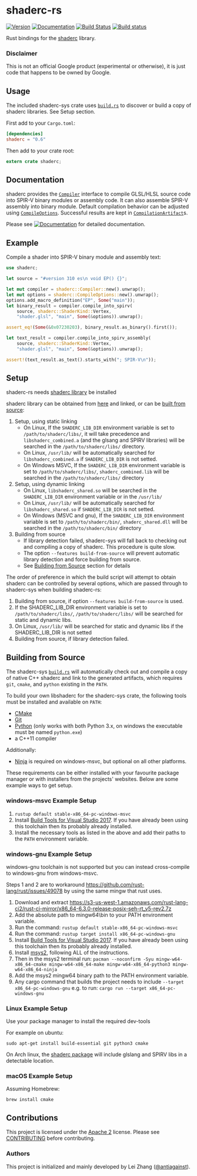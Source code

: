 shaderc-rs
==========

[![Version](https://img.shields.io/crates/v/shaderc.svg)](https://crates.io/crates/shaderc)
[![Documentation](https://docs.rs/shaderc/badge.svg)](https://docs.rs/shaderc)
[![Build Status](https://travis-ci.org/google/shaderc-rs.svg?branch=master)](https://travis-ci.org/google/shaderc-rs)
[![Build status](https://ci.appveyor.com/api/projects/status/3la8yk6cgkh4jhu3/branch/master?svg=true)](https://ci.appveyor.com/project/antiagainst/shaderc-rs/branch/master)

Rust bindings for the [shaderc][shaderc] library.

### Disclaimer

This is not an official Google product (experimental or otherwise), it is just
code that happens to be owned by Google.

Usage
-----

The included shaderc-sys crate uses [`build.rs`](shaderc-sys/build/build.rs) to
discover or build a copy of shaderc libraries.  See Setup section.

First add to your `Cargo.toml`:

```toml
[dependencies]
shaderc = "0.6"
```

Then add to your crate root:

```rust
extern crate shaderc;
```

Documentation
-------------

shaderc provides the [`Compiler`][doc-compiler] interface to compile GLSL/HLSL
source code into SPIR-V binary modules or assembly code. It can also assemble
SPIR-V assembly into binary module. Default compilation behavior can be
adjusted using [`CompileOptions`][doc-options]. Successful results are kept in
[`CompilationArtifact`][doc-artifact]s.

Please see
[![Documentation](https://docs.rs/shaderc/badge.svg)](https://docs.rs/shaderc)
for detailed documentation.

Example
-------

Compile a shader into SPIR-V binary module and assembly text:

```rust
use shaderc;

let source = "#version 310 es\n void EP() {}";

let mut compiler = shaderc::Compiler::new().unwrap();
let mut options = shaderc::CompileOptions::new().unwrap();
options.add_macro_definition("EP", Some("main"));
let binary_result = compiler.compile_into_spirv(
    source, shaderc::ShaderKind::Vertex,
    "shader.glsl", "main", Some(&options)).unwrap();

assert_eq!(Some(&0x07230203), binary_result.as_binary().first());

let text_result = compiler.compile_into_spirv_assembly(
    source, shaderc::ShaderKind::Vertex,
    "shader.glsl", "main", Some(&options)).unwrap();

assert!(text_result.as_text().starts_with("; SPIR-V\n"));
```

Setup
-----
shaderc-rs needs [shaderc library](https://github.com/google/shaderc) be installed

shaderc library can be obtained from [here](https://github.com/google/shaderc#downloads)
and linked, or can be [built from source](#building-from-source):

1. Setup, using static linking
    - On Linux, If the `SHADERC_LIB_DIR` environment variable is set to
      `/path/to/shaderc/libs/`, it will take precedence and `libshaderc_combined.a`
      (and the glsang and SPIRV libraries) will be searched in the
      `/path/to/shaderc/libs/` directory. 
    - On Linux, `/usr/lib/` will be automatically searched for `libshaderc_combined.a`
      if `SHADERC_LIB_DIR` is not setted.
    - On Windows MSVC, If the `SHADERC_LIB_DIR` environment variable is set to
      `/path/to/shaderc/libs/`, `shaderc_combined.lib` will be searched in the
      `/path/to/shaderc/libs/` directory
2. Setup, using dynamic linking
    - On Linux, `libshaderc_shared.so` will be searched in the `SHADERC_LIB_DIR`
      environment variable or in the `/usr/lib/`
    - On Linux, `/usr/lib/` will be automatically searched for `libshaderc_shared.so`
      if `SHADERC_LIB_DIR` is not setted.
    - On Windows (MSVC and gnu), If the `SHADERC_LIB_DIR` environment variable is set to
      `/path/to/shaderc/bin/`, `shaderc_shared.dll` will be searched in the 
      `/path/to/shaderc/bin/` directory
3. Building from source
    - If library detection failed, shaderc-sys will fall back to
      checking out and compiling a copy of shaderc.  This procedure is quite slow.
    - The option `--features build-from-source` will prevent automatic library
      detection and force building from source.
    - See [Building from Source](#building-from-source) section for details

The order of preference in which the build script will attempt to obtain
shaderc can be controlled by several options, which are passed through to
shaderc-sys when building shaderc-rs:

1. Building from source, if option `--features build-from-source` is used.
2. If the SHADERC_LIB_DIR environment variable is set to `/path/to/shaderc/libs/`,
   `/path/to/shaderc/libs/` will be searched for static and dynamic libs.
3. On Linux, `/usr/lib/` will be searched for static and dynamic libs
   if the SHADERC_LIB_DIR is not setted
4. Building from source, if library detection failed.

Building from Source
--------------------

The shaderc-sys [`build.rs`](shaderc-sys/build/build.rs) will automatically
check out and compile a copy of native C++ shaderc and link to the generated
artifacts, which requires `git`, `cmake`, and `python` existing in the `PATH`.

To build your own libshaderc for the shaderc-sys crate, the following tools
must be installed and available on `PATH`:
- [CMake](https://cmake.org/)
- [Git](https://git-scm.com/)
- [Python](https://www.python.org/) (only works with both Python 3.x, on
  windows the executable must be named `python.exe`)
- a C++11 compiler

Additionally:
- [Ninja](https://github.com/ninja-build/ninja/releases) is required on
  windows-msvc, but optional on all other platforms.

These requirements can be either installed with your favourite package manager
or with installers from the projects' websites. Below are some example ways
to get setup.

### windows-msvc Example Setup

1. `rustup default stable-x86_64-pc-windows-msvc`
2. Install [Build Tools for Visual Studio 2017](https://visualstudio.microsoft.com/downloads/#build-tools-for-visual-studio-2017).
   If you have already been using this toolchain then its probably already
   installed.
3. Install the necessary tools as listed in the above and add their paths
   to the `PATH` environment variable.

### windows-gnu Example Setup

windows-gnu toolchain is not supported but you can instead cross-compile to
windows-gnu from windows-msvc.

Steps 1 and 2 are to workaround https://github.com/rust-lang/rust/issues/49078
by using the same mingw that rust uses.

1. Download and extract https://s3-us-west-1.amazonaws.com/rust-lang-ci2/rust-ci-mirror/x86_64-6.3.0-release-posix-seh-rt_v5-rev2.7z
2. Add the absolute path to mingw64\bin to your PATH environment variable.
3. Run the command: `rustup default stable-x86_64-pc-windows-msvc`
4. Run the command: `rustup target install x86_64-pc-windows-gnu`
5. Install [Build Tools for Visual Studio 2017](https://visualstudio.microsoft.com/downloads/#build-tools-for-visual-studio-2017).
   If you have already been using this toolchain then its probably already
   installed.
6. Install [msys2](http://www.msys2.org/), following ALL of the instructions.
7. Then in the msys2 terminal run: `pacman --noconfirm -Syu mingw-w64-x86_64-cmake mingw-w64-x86_64-make mingw-w64-x86_64-python3 mingw-w64-x86_64-ninja`
8. Add the msys2 mingw64 binary path to the PATH environment variable.
9. Any cargo command that builds the project needs to include
   `--target x86_64-pc-windows-gnu` e.g. to run: `cargo run --target x86_64-pc-windows-gnu`

### Linux Example Setup

Use your package manager to install the required dev-tools

For example on ubuntu:
```
sudo apt-get install build-essential git python3 cmake
```

On Arch linux, the [shaderc package](https://www.archlinux.org/packages/extra/x86_64/shaderc/)
will include glslang and SPIRV libs in a detectable location.

### macOS Example Setup

Assuming Homebrew:

```
brew install cmake
```

Contributions
-------------

This project is licensed under the [Apache 2](LICENSE) license. Please see
[CONTRIBUTING](CONTRIBUTING.md) before contributing.

### Authors

This project is initialized and mainly developed by Lei Zhang
([@antiagainst][me]).

[shaderc]: https://github.com/google/shaderc
[doc-compiler]: https://docs.rs/shaderc/0.6/shaderc/struct.Compiler.html
[doc-options]: https://docs.rs/shaderc/0.6/shaderc/struct.CompileOptions.html
[doc-artifact]: https://docs.rs/shaderc/0.6/shaderc/struct.CompilationArtifact.html
[me]: https://github.com/antiagainst
